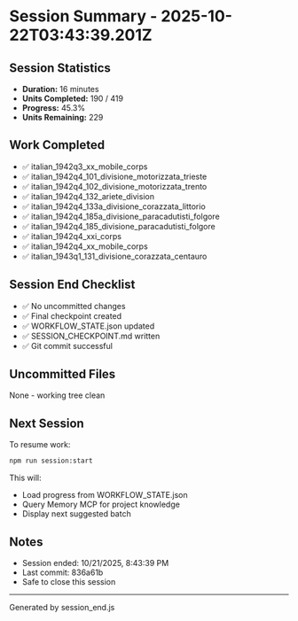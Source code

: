 # Session Summary - 2025-10-22T03:43:39.201Z

## Session Statistics

- **Duration:** 16 minutes
- **Units Completed:** 190 / 419
- **Progress:** 45.3%
- **Units Remaining:** 229

## Work Completed

- ✅ italian_1942q3_xx_mobile_corps
- ✅ italian_1942q4_101_divisione_motorizzata_trieste
- ✅ italian_1942q4_102_divisione_motorizzata_trento
- ✅ italian_1942q4_132_ariete_division
- ✅ italian_1942q4_133a_divisione_corazzata_littorio
- ✅ italian_1942q4_185a_divisione_paracadutisti_folgore
- ✅ italian_1942q4_185_divisione_paracadutisti_folgore
- ✅ italian_1942q4_xxi_corps
- ✅ italian_1942q4_xx_mobile_corps
- ✅ italian_1943q1_131_divisione_corazzata_centauro

## Session End Checklist

- ✅ No uncommitted changes
- ✅ Final checkpoint created
- ✅ WORKFLOW_STATE.json updated
- ✅ SESSION_CHECKPOINT.md written
- ✅ Git commit successful

## Uncommitted Files

None - working tree clean

## Next Session

To resume work:

```bash
npm run session:start
```

This will:
- Load progress from WORKFLOW_STATE.json
- Query Memory MCP for project knowledge
- Display next suggested batch

## Notes

- Session ended: 10/21/2025, 8:43:39 PM
- Last commit: 836a61b
- Safe to close this session

---

Generated by session_end.js
